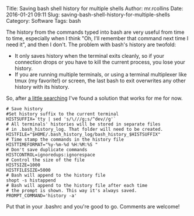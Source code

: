 Title: Saving bash shell history for multiple shells
Author: mr.rcollins
Date: 2016-01-21 09:11
Slug: saving-bash-shell-history-for-multiple-shells
Category: Software
Tags: bash

The history from the commands typed into bash are very useful from time to time, especially when I think "Oh, I'll remember that command next time I need it", and then I don't. The problem with bash's history are twofold:

* It only saves history when the terminal exits cleanly, so if your connection drops or you have to kill the current process, you lose your history.
* If you are running multiple terminals, or using a terminal multiplexer like tmux (my favorite!) or screen, the last bash to exit overwrites any other history with its history.

So, after [a little searching](http://unix.stackexchange.com/questions/1288/preserve-bash-history-in-multiple-terminal-windows) I've found a solution that works for me for now.

```
# Save history
#Set history suffix to the current terminal
HISTSUFFIX=`tty | sed 's/\///g;s/^dev//g'`
# All terminals' histories will be stored in separate files
# in .bash_history_log. That folder will need to be created.
HISTFILE="$HOME/.bash_history_log/bash_history_$HISTSUFFIX"
# Time stamp the commands in the history file
HISTTIMEFORMAT="%y-%m-%d %H:%M:%S "
# Don't save duplicate commands
HISTCONTROL=ignoredups:ignorespace
# Control the size of the file
HISTSIZE=1000
HISTFILESIZE=5000
# Bash will append to the history file
shopt -s histappend
# Bash will append to the history file after each time
# the prompt is shown. This way it's always saved.
PROMPT_COMMAND='history -a'
```

Put that in your .bashrc and you're good to go. Comments are welcome!
